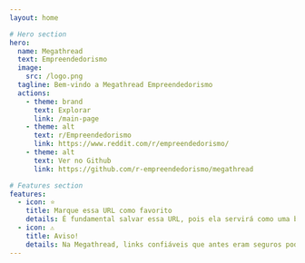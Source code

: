 ```yaml
---
layout: home

# Hero section
hero:
  name: Megathread
  text: Empreendedorismo
  image:
    src: /logo.png
  tagline: Bem-vindo a Megathread Empreendedorismo
  actions:
    - theme: brand
      text: Explorar
      link: /main-page
    - theme: alt
      text: r/Empreendedorismo
      link: https://www.reddit.com/r/empreendedorismo/
    - theme: alt
      text: Ver no Github
      link: https://github.com/r-empreendedorismo/megathread

# Features section
features:
  - icon: ⭐
    title: Marque essa URL como favorito
    details: É fundamental salvar essa URL, pois ela servirá como uma bússola para onde nossos navios estão atracados no momento.
  - icon: ⚠️
    title: Aviso!
    details: Na Megathread, links confiáveis que antes eram seguros podem ocasionalmente se tornar perigosos. Sempre tenham cuidado ao navegar nos mares.
---
```

